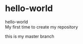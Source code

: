 # hello-world
hello-world                                                                                                                               
My first time to create my repository

this is my master branch
